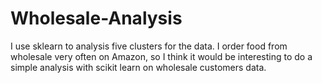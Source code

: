 # Wholesale-Analysis
I use sklearn to analysis five clusters for the data.
I order food from wholesale very often on Amazon, so I think it would be interesting to do a simple analysis with scikit learn on wholesale customers data.

